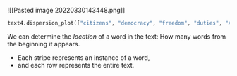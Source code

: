 
![[Pasted image 20220330143448.png]]
```python
text4.dispersion_plot(["citizens", "democracy", "freedom", "duties", "America"])
```

We can determine the *location* of a word in the text: How many words from the beginning it appears. 
- Each stripe represents an instance of a word, 
- and each row represents the entire text.
